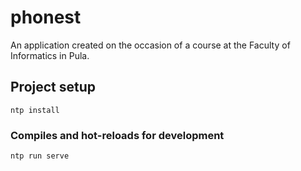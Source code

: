 # phonest
An application created on the occasion of a course at the Faculty of Informatics in Pula.

## Project setup
```
ntp install
```

### Compiles and hot-reloads for development
```
ntp run serve
```
